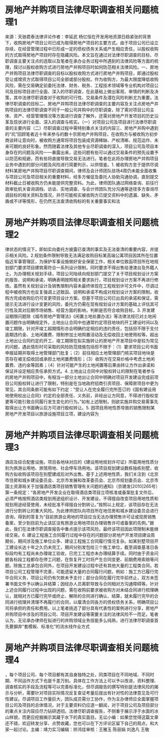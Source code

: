 # 房地产并购项目法律尽职调查相关问题梳理1

来源：天驰君泰法律评论作者：李延武 杨忆恒在开发用地资源日趋紧张的背景下，收购房地产项目公司已成为取得房地产项目的主要方式。由于项目公司已设立存续，在经营管理过程中已形成一定的债权债务关系或产生相应责任，以股权收购的方式取得房地产项目时存在隐藏风险。本文旨在通过对法律尽职调查的目标、尽职调查主要关注点的选取以及笔者在承办业务过程中所遇到的法律风险等方面的梳理，探讨以股权收购方式进行房地产并购项目时如何防范相关法律风险。一、房地产并购项目法律尽职调查的目标以股权收购方式进行房地产并购项目，即通过股权受让或增资方式取得项目公司全部或部分股权。作为收购方，为最大限度降低收购风险，需在交易确定前委托法律、财务、税务、工程技术领域等专业机构对项目公司及目标项目进行全面、深入的尽职调查，在此基础上做出客观、审慎的判断及决策，其中法律尽职调查对于收购的可行性、交易条件及潜在风险判断尤为重要。法律尽职调查的目标二、房地产并购项目法律尽职调查的主要内容及关注点房地产并购项目的法律尽职调查不同于一般公司并购中的尽职调查，除了需对项目公司主体、资产、经营管理情况等方面进行调查了解外，还需对房地产开发项目的历史沿革及现状进行全面、深入的调查与核实。（一）对项目公司及项目进行法律尽职调查的主要内容（二）尽职调查过程中需特别重点关注的内容三、房地产并购中遇到的“坑”回顾笔者近十年来参与的数十宗房地产并购项目，在收购方与被收购方初步商谈转让意向时，被收购方通常将项目包装成资源稀缺、产权清晰、规范运作、未来可期的良好形象。然而随着法律及其他专业尽职调查的深入，项目公司及项目本身存在的问题及风险一一暴露出来，这些问题有些可以通过交易条件的预先设置予以防范和规避，而有些将直接导致交易无法进行。笔者在此将办理房地产并购项目业务中遇到的部分问题及风险进行简要列示，以供借鉴。1. 被收购方怠于提供尽调材料某房地产并购项目尽职调查期间，律师及会计师团队驻场4周仍未能全面收集与项目公司及项目相关的重要材料，经多方催促及委托人协助沟通协调，直到提交材料截止日被收购方仍未能提供完整资料。为此，律师团队通过网络查询、前往行政审批机关查询调档、访谈、实地调查、与会计师团队充分沟通等途径多方查询尽调目标的相关资料及情况，并尽可能核实被收购方已提交资料中的遗漏、缺失、矛盾或不详等情形，在仍然无法查清收购标的有关重要事实和法

# 房地产并购项目法律尽职调查相关问题梳理2

律状态的情况下，即如实向委托方披露已查清的事实及无法查清的重要内容，并提示相关风险。2.规划条件限制导致无法满足收购目标某高端公寓项目因其所在位置临近军事管理区，为保护军事设施做好安全保密工作，相关单位致函项目所在地规划部门要求项目建筑需符合一系列设计限制，同时要求不得出售给港澳台及外籍人士。为办理相关规划手续，项目公司陆续向规划部门提交了关于项目规划设计方案的报告、说明和承诺，明确表明按照相关要求执行，项目规划设计方案不再进行修改。虽然有关规划设计及销售限制内容未最终体现在工程规划许可文件中，尽调过程中被收购方也反复强调上述致函、说明和承诺不构成对规划设计方案的限制，收购方完成收购后仍可变更项目设计方案。但基于项目公司已出具的承诺和保证，需提示无法进行设计变更的风险，委托方仍需在现有规划设计方案的基础上评估其可行性及其对后期市场销售、经营方面的影响，判断是否符合收购目标。3. 开发建设期限问题除《城市房地产管理法》《闲置土地处置办法》等法律法规已对土地闲置问题作出明确规定外，土地出让合同中也通常约定项目地块的开工建设时间以及竣工期限，针对开竣工超期情形亦会明确约定相应的违约责任，包括但不限于支付逾期违约金、土地闲置费、限制参加土地购置活动及无偿收回土地使用权等。超出土地出让合同约定的开工、竣工期限在拟实施转让的房地产开发项目中是较为常见的问题，遇此情形时可采取的风险防范措施包括但不限于：（1）要求项目公司书面申报延期并取得土地管理部门批复；（2）前往相应土地管理部门核实项目地块是否存在被无偿收回或承担土地闲置费情形；（3）收购方在交易价格中考虑土地闲置费、违约金等因素；（4）针对可能产生的土地闲置等后果由转让方作出承诺和保证并设定相应责任承担方式。4. 土地出让合同中对股权转让的限制在笔者参与的房地产并购项目中，有相当一部分土地出让合同中明确对项目开发建设完成前项目公司股权转让进行了限制，特别是在当地政府招商引资项目、保障房项目中更为常见，其合同条款可能有如下约定：“受让人在完全履行完所签订的《国有建设用地使用权出让合同》约定的全部责任、义务前，非经出让方同意，不得进行股权变更等可能引致合同履行发生变化的行为。”如有上述限制，则欲实施并购交易需事先取得出让方书面确认后方可进行股权转让。5. 因项目用地性质导致的销售限制某房地产开发项目以旅游设施项目立项，建设内容为

# 房地产并购项目法律尽职调查相关问题梳理3

酒店及综合配套设施，项目各地块对应的《建设用地规划许可证》所载用地性质分别为旅游业用地、旅馆用地、社会停车场用地。该项目规划建设数栋独栋别墅，收购方拟收购该项目在别墅建成后对外出售。基于上述用地性质，我们关注到《北京市住房和城乡建设委员会、北京市发展和改革委员会、北京市规划委员会、北京市国土资源局关于加强酒店类项目销售管理有关问题的通知》（京建发[2010]265号）第一条规定：“各房地产开发企业在取得酒店类项目立项核准或备案批复文件后，必须严格按照酒店类规划用途组织设计、开发建设，不得擅自改变项目用地性质和规划用途经营使用，未经批准不得擅自分割转让。”按照以上规定，该项目存在无法进行分割转让的重大风险。为此律师团队向项目所在地住房和城乡建设委员会进行咨询，得到的答复为“目前旅游业用地的项目应当无法办理预售许可证或现房销售备案，至少到目前为止该区没有旅游业用地项目办理销售许可或备案的先例。”据此，我们在法律尽职调查报告中重点提示该项风险，最终该项目因此项限制未能继续交易。6. 建设工程施工合同履行过程中存在的问题部分房地产开发项目建设周期长，期间涉及施工单位众多、建设工程施工合同履行情况复杂。如某别墅项目开工建设长达十年之久仍未完工，期间分别发包给三个施工单位，截至调查基准日各标段均有工程尚未办理竣工验收，已完工工程亦未办理结算手续。同时由于资金问题各标段工程都存在停工问题，在恢复开工时将产生合同变更、前期费用索赔等问题。除施工总承包合同外，在项目开发建设过程中还有其他大量的工程类合同，若项目公司工程管理不完善，可能遗留大量的合同履行问题，例如：施工方已履行完毕合同义务，项目公司仍有欠款未予支付；部分合同在履行完毕前终止，双方未签署书面文件予以确认并结算；因经办人员离职导致与合同相对方沟通障碍等。针对上述合同履行过程中出现的问题，需在收购前要求被收购方对未结合同进行梳理确认，就相对方已履行完毕或终止、解除的合同进行确认、结算，就未履行完毕的合同进行梳理并清理不再履行的合同，以厘清合同各方的债权债务关系，明确项目公司将承担的责任和费用。以上笔者挑选了部分具有代表性的案例进行分享，房地产并购项目中涉及的项目公司、项目开发建设等需要关注的法律风险不一而足。笔者认为，无论承办律师在拟进行的并购领域业务技能多么纯熟，进行法律尽职调查首先要摒弃“套模板、标准化”的流水线作业方式

# 房地产并购项目法律尽职调查相关问题梳理4

，每个项目公司、每个项目都有其自身独特之处，同类项目在不同地域、不同时期、不同运作方式下也是千差万别。具体在工作方法上可以予以改进，资料整理、调查核实的手段及流程等可以完善标准化，但尽调报告的撰写特别是法律风险的揭示与分析，需要针对项目实际情况反复查证考量后提出有针对性的法律意见及可行性建议。尽调项目工作量巨大，团队成员需分工协作，作为主办律师应全面掌握项目公司及项目的总体情况，对于主要资料仍应逐一翻阅，对于项目公司及项目部分的重点关注内容应尽力钻研透彻。法律尽职调查报告，不侧重于展示浮于水面的冰山样貌，而更应挖掘揭示其藏于水下的真实面目。无讼小编：如果您觉得这篇文章还不错，欢迎转发分享、点赞收藏，您也可以在下方评论区留下自己的观点，和大家一起讨论。主编：靖力实习编辑：矫鸿佳审核：王雅玉 陈丽娟 刘逸凡 王敬

